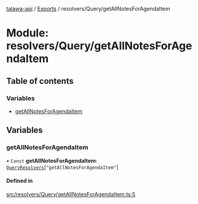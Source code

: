 [talawa-api](../README.md) / [Exports](../modules.md) / resolvers/Query/getAllNotesForAgendaItem

# Module: resolvers/Query/getAllNotesForAgendaItem

## Table of contents

### Variables

- [getAllNotesForAgendaItem](resolvers_Query_getAllNotesForAgendaItem.md#getallnotesforagendaitem)

## Variables

### getAllNotesForAgendaItem

• `Const` **getAllNotesForAgendaItem**: [`QueryResolvers`](types_generatedGraphQLTypes.md#queryresolvers)[``"getAllNotesForAgendaItem"``]

#### Defined in

[src/resolvers/Query/getAllNotesForAgendaItem.ts:5](https://github.com/PalisadoesFoundation/talawa-api/blob/636e51c/src/resolvers/Query/getAllNotesForAgendaItem.ts#L5)
